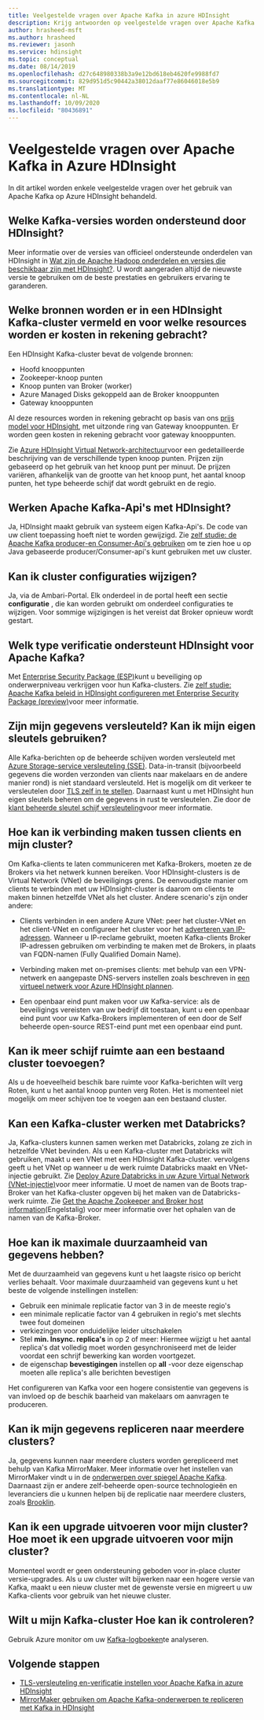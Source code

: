 ```yaml
---
title: Veelgestelde vragen over Apache Kafka in azure HDInsight
description: Krijg antwoorden op veelgestelde vragen over Apache Kafka in azure HDInsight, een beheerde Hadoop-Cloud service.
author: hrasheed-msft
ms.author: hrasheed
ms.reviewer: jasonh
ms.service: hdinsight
ms.topic: conceptual
ms.date: 08/14/2019
ms.openlocfilehash: d27c648980338b3a9e12bd618eb4620fe9988fd7
ms.sourcegitcommit: 829d951d5c90442a38012daaf77e86046018e5b9
ms.translationtype: MT
ms.contentlocale: nl-NL
ms.lasthandoff: 10/09/2020
ms.locfileid: "80436891"
---
```

# <a name="frequently-asked-questions-about-apache-kafka-in-azure-hdinsight"></a>Veelgestelde vragen over Apache Kafka in Azure HDInsight

In dit artikel worden enkele veelgestelde vragen over het gebruik van Apache Kafka op Azure HDInsight behandeld.

## <a name="what-kafka-versions-are-supported-by-hdinsight"></a>Welke Kafka-versies worden ondersteund door HDInsight?

Meer informatie over de versies van officieel ondersteunde onderdelen van HDInsight in [Wat zijn de Apache Hadoop onderdelen en versies die beschikbaar zijn met HDInsight?](../hdinsight-component-versioning.md#supported-hdinsight-versions). U wordt aangeraden altijd de nieuwste versie te gebruiken om de beste prestaties en gebruikers ervaring te garanderen.

## <a name="what-resources-are-provided-in-an-hdinsight-kafka-cluster-and-what-resources-am-i-charged-for"></a>Welke bronnen worden er in een HDInsight Kafka-cluster vermeld en voor welke resources worden er kosten in rekening gebracht?

Een HDInsight Kafka-cluster bevat de volgende bronnen:

* Hoofd knooppunten
* Zookeeper-knoop punten
* Knoop punten van Broker (worker) 
* Azure Managed Disks gekoppeld aan de Broker knooppunten
* Gateway knooppunten

Al deze resources worden in rekening gebracht op basis van ons [prijs model voor HDInsight](https://azure.microsoft.com/pricing/details/hdinsight/), met uitzonde ring van Gateway knooppunten. Er worden geen kosten in rekening gebracht voor gateway knooppunten.

Zie [Azure HDInsight Virtual Network-architectuur](../hdinsight-virtual-network-architecture.md)voor een gedetailleerde beschrijving van de verschillende typen knoop punten. Prijzen zijn gebaseerd op het gebruik van het knoop punt per minuut. De prijzen variëren, afhankelijk van de grootte van het knoop punt, het aantal knoop punten, het type beheerde schijf dat wordt gebruikt en de regio.

## <a name="do-apache-kafka-apis-work-with-hdinsight"></a>Werken Apache Kafka-Api's met HDInsight?

Ja, HDInsight maakt gebruik van systeem eigen Kafka-Api's. De code van uw client toepassing hoeft niet te worden gewijzigd. Zie [zelf studie: de Apache Kafka producer-en Consumer-Api's gebruiken](./apache-kafka-producer-consumer-api.md) om te zien hoe u op Java gebaseerde producer/Consumer-api's kunt gebruiken met uw cluster.

## <a name="can-i-change-cluster-configurations"></a>Kan ik cluster configuraties wijzigen?

Ja, via de Ambari-Portal. Elk onderdeel in de portal heeft een sectie **configuratie** , die kan worden gebruikt om onderdeel configuraties te wijzigen. Voor sommige wijzigingen is het vereist dat Broker opnieuw wordt gestart.

## <a name="what-type-of-authentication-does-hdinsight-support-for-apache-kafka"></a>Welk type verificatie ondersteunt HDInsight voor Apache Kafka?

Met [Enterprise Security Package (ESP)](../domain-joined/apache-domain-joined-architecture.md)kunt u beveiliging op onderwerpniveau verkrijgen voor hun Kafka-clusters. Zie [zelf studie: Apache Kafka beleid in HDInsight configureren met Enterprise Security Package (preview)](../domain-joined/apache-domain-joined-run-kafka.md)voor meer informatie.

## <a name="is-my-data-encrypted-can-i-use-my-own-keys"></a>Zijn mijn gegevens versleuteld? Kan ik mijn eigen sleutels gebruiken?

Alle Kafka-berichten op de beheerde schijven worden versleuteld met [Azure Storage-service versleuteling (SSE)](../../storage/common/storage-service-encryption.md). Data-in-transit (bijvoorbeeld gegevens die worden verzonden van clients naar makelaars en de andere manier rond) is niet standaard versleuteld. Het is mogelijk om dit verkeer te versleutelen door [TLS zelf in te stellen](./apache-kafka-ssl-encryption-authentication.md). Daarnaast kunt u met HDInsight hun eigen sleutels beheren om de gegevens in rust te versleutelen. Zie door de [klant beheerde sleutel schijf versleuteling](../disk-encryption.md)voor meer informatie.

## <a name="how-do-i-connect-clients-to-my-cluster"></a>Hoe kan ik verbinding maken tussen clients en mijn cluster?

Om Kafka-clients te laten communiceren met Kafka-Brokers, moeten ze de Brokers via het netwerk kunnen bereiken. Voor HDInsight-clusters is de Virtual Network (VNet) de beveiligings grens. De eenvoudigste manier om clients te verbinden met uw HDInsight-cluster is daarom om clients te maken binnen hetzelfde VNet als het cluster. Andere scenario's zijn onder andere:

* Clients verbinden in een andere Azure VNet: peer het cluster-VNet en het client-VNet en configureer het cluster voor het [adverteren van IP-adressen](apache-kafka-connect-vpn-gateway.md#configure-kafka-for-ip-advertising). Wanneer u IP-reclame gebruikt, moeten Kafka-clients Broker IP-adressen gebruiken om verbinding te maken met de Brokers, in plaats van FQDN-namen (Fully Qualified Domain Name).

* Verbinding maken met on-premises clients: met behulp van een VPN-netwerk en aangepaste DNS-servers instellen zoals beschreven in [een virtueel netwerk voor Azure HDInsight plannen](../hdinsight-plan-virtual-network-deployment.md).

* Een openbaar eind punt maken voor uw Kafka-service: als de beveiligings vereisten van uw bedrijf dit toestaan, kunt u een openbaar eind punt voor uw Kafka-Brokers implementeren of een door de Self beheerde open-source REST-eind punt met een openbaar eind punt.

## <a name="can-i-add-more-disk-space-on-an-existing-cluster"></a>Kan ik meer schijf ruimte aan een bestaand cluster toevoegen?

Als u de hoeveelheid beschik bare ruimte voor Kafka-berichten wilt verg Roten, kunt u het aantal knoop punten verg Roten. Het is momenteel niet mogelijk om meer schijven toe te voegen aan een bestaand cluster.

## <a name="can-a-kafka-cluster-work-with-databricks"></a>Kan een Kafka-cluster werken met Databricks? 

Ja, Kafka-clusters kunnen samen werken met Databricks, zolang ze zich in hetzelfde VNet bevinden. Als u een Kafka-cluster met Databricks wilt gebruiken, maakt u een VNet met een HDInsight Kafka-cluster. vervolgens geeft u het VNet op wanneer u de werk ruimte Databricks maakt en VNet-injectie gebruikt. Zie [Deploy Azure Databricks in uw Azure Virtual Network (VNet-injectie)](https://docs.microsoft.com/azure/databricks/administration-guide/cloud-configurations/azure/vnet-inject)voor meer informatie. U moet de namen van de Boots trap-Broker van het Kafka-cluster opgeven bij het maken van de Databricks-werk ruimte. Zie [Get the Apache Zookeeper and Broker host information](https://docs.microsoft.com/azure/hdinsight/kafka/apache-kafka-get-started#getkafkainfo)(Engelstalig) voor meer informatie over het ophalen van de namen van de Kafka-Broker.

## <a name="how-can-i-have-maximum-data-durability"></a>Hoe kan ik maximale duurzaamheid van gegevens hebben?

Met de duurzaamheid van gegevens kunt u het laagste risico op bericht verlies behaalt. Voor maximale duurzaamheid van gegevens kunt u het beste de volgende instellingen instellen:

* Gebruik een minimale replicatie factor van 3 in de meeste regio's
* een minimale replicatie factor van 4 gebruiken in regio's met slechts twee fout domeinen
* verkiezingen voor onduidelijke leider uitschakelen
* Stel **min. Insync. replica's** in op 2 of meer: Hiermee wijzigt u het aantal replica's dat volledig moet worden gesynchroniseerd met de leider voordat een schrijf bewerking kan worden voortgezet.
* de eigenschap **bevestigingen** instellen op **all** -voor deze eigenschap moeten alle replica's alle berichten bevestigen

Het configureren van Kafka voor een hogere consistentie van gegevens is van invloed op de beschik baarheid van makelaars om aanvragen te produceren.

## <a name="can-i-replicate-my-data-to-multiple-clusters"></a>Kan ik mijn gegevens repliceren naar meerdere clusters?

Ja, gegevens kunnen naar meerdere clusters worden gerepliceerd met behulp van Kafka MirrorMaker. Meer informatie over het instellen van MirrorMaker vindt u in de [onderwerpen over spiegel Apache Kafka](apache-kafka-mirroring.md). Daarnaast zijn er andere zelf-beheerde open-source technologieën en leveranciers die u kunnen helpen bij de replicatie naar meerdere clusters, zoals [Brooklin](https://github.com/linkedin/Brooklin/).

## <a name="can-i-upgrade-my-cluster-how-should-i-upgrade-my-cluster"></a>Kan ik een upgrade uitvoeren voor mijn cluster? Hoe moet ik een upgrade uitvoeren voor mijn cluster?

Momenteel wordt er geen ondersteuning geboden voor in-place cluster versie-upgrades. Als u uw cluster wilt bijwerken naar een hogere versie van Kafka, maakt u een nieuw cluster met de gewenste versie en migreert u uw Kafka-clients voor gebruik van het nieuwe cluster.

## <a name="how-do-i-monitor-my-kafka-cluster"></a>Wilt u mijn Kafka-cluster Hoe kan ik controleren?

Gebruik Azure monitor om uw [Kafka-logboeken](./apache-kafka-log-analytics-operations-management.md)te analyseren.

## <a name="next-steps"></a>Volgende stappen

* [TLS-versleuteling en-verificatie instellen voor Apache Kafka in azure HDInsight](./apache-kafka-ssl-encryption-authentication.md)
* [MirrorMaker gebruiken om Apache Kafka-onderwerpen te repliceren met Kafka in HDInsight](./apache-kafka-mirroring.md)
